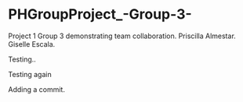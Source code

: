 # PHGroupProject_-Group-3-
Project 1 Group 3 demonstrating team collaboration.
Priscilla Almestar.
Giselle Escala.

Testing..

Testing again

Adding a commit.
